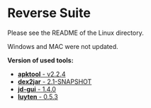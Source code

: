 Reverse Suite
=============

Please see the README of the Linux directory. 

Windows and MAC were not updated.


**Version of used tools:**

 - [**apktool** - v2.2.4](https://github.com/iBotPeaches/Apktool)
 - [**dex2jar** - 2.1-SNAPSHOT](https://github.com/pxb1988/dex2jar)
 - [**jd-gui** -  1.4.0](https://github.com/java-decompiler/jd-gui)
 - [**luyten** - 0.5.3](https://github.com/deathmarine/Luyten)
